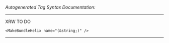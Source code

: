 _Autogenerated Tag Syntax Documentation:_

---
XRW TO DO

```
<MakeBundleHelix name="(&string;)" />
```



---
